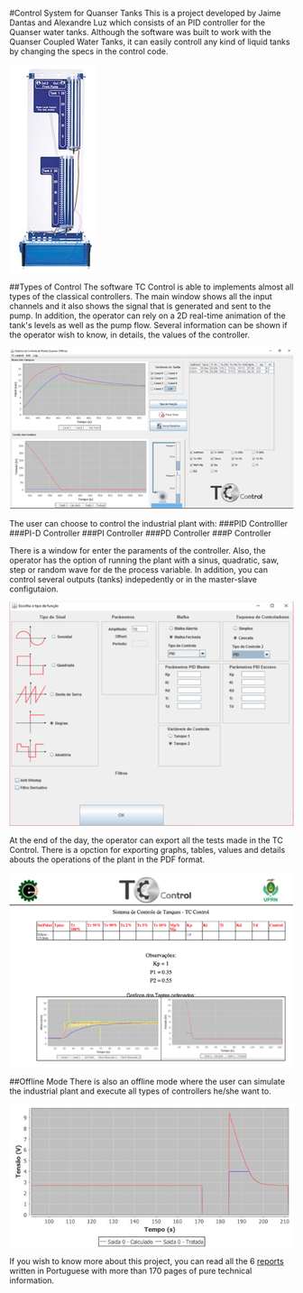 #Control System for Quanser Tanks
This is a project developed by Jaime Dantas and Alexandre Luz which consists of an PID controller for the Quanser water tanks. Although the software was built to work with the Quanser Coupled Water Tanks, it can easily controll any kind of liquid tanks by changing the specs in the control code.

![](https://github.com/jaimedantas/Tank-Control-PID-System/blob/master/images_git/tank.png)

##Types of Control
The software TC Control is able to implements almost all types of the classical controllers. The main window shows all the input channels and it also shows the signal that is generated and sent to the pump. In addition, the operator can rely on a 2D real-time animation of the tank's levels as well as the pump flow. Several information can be shown if the operator wish to know, in details, the values of the controller.

![](https://github.com/jaimedantas/Tank-Control-PID-System/blob/master/images_git/main.png)

The user can choose to control the industrial plant with:
###PID  Controlller
###PI-D Controller
###PI   Controller
###PD   Controller
###P    Controller

There is a window for enter the paraments of the controller. Also, the operator has the option of running the plant with a sinus, quadratic, saw, step or random wave for de the process variable. In addition, you can control several outputs (tanks) indepedently or in the master-slave configutaion.

![](https://github.com/jaimedantas/Tank-Control-PID-System/blob/master/images_git/function.png)

At the end of the day, the operator can export all the tests made in the TC Control. There is a opction for exporting graphs, tables, values and details abouts the operations of the plant in the PDF format. 

![](https://github.com/jaimedantas/Tank-Control-PID-System/blob/master/images_git/report.png)

##Offline Mode
There is also an offline mode where the user can simulate the industrial plant and execute all types of controllers he/she want to.

![](https://github.com/jaimedantas/Tank-Control-PID-System/blob/master/Raw_Data/PainelSaida2.jpg)

If you wish to know more about this project, you can read all the 6 [reports](https://github.com/jaimedantas/Tank-Control-PID-System/tree/master/Relat%C3%B3rios) written in Portuguese with more than 170 pages of pure technical information.
